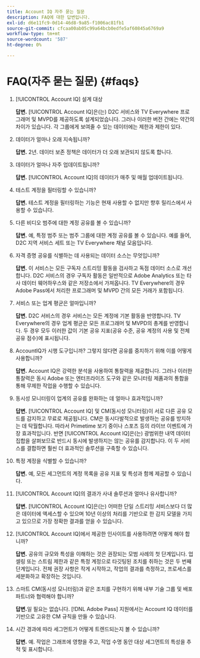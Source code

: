 ```yaml
---
title: Account IQ 자주 묻는 질문
description: FAQ에 대한 답변입니다.
exl-id: d6e11fc9-0d14-46d8-9a85-f1006ac81fb1
source-git-commit: cfcaa00ab05c99a64bcb0edfe5af60845a6769a9
workflow-type: tm+mt
source-wordcount: '587'
ht-degree: 0%

---
```


# FAQ(자주 묻는 질문) {#faqs}

1. [!UICONTROL Account IQ] 설계 대상

   **답변.** [!UICONTROL Account IQ]은(는) D2C 서비스와 TV Everywhere 프로그래머 및 MVPD를 제공하도록 설계되었습니다. 그러나 이러한 버전 간에는 약간의 차이가 있습니다. 각 그룹에게 보여줄 수 있는 데이터에는 제한과 제한이 있다.

1. 데이터가 얼마나 오래 지속됩니까?

   **답변.** 2년. 데이터 보존 정책은 데이터가 더 오래 보관되지 않도록 합니다.

1. 데이터가 얼마나 자주 업데이트됩니까?

   **답변.** [!UICONTROL Account IQ]의 데이터가 매주 및 매월 업데이트됩니다.

1. 테스트 계정을 필터링할 수 있습니까?

   **답변.** 테스트 계정을 필터링하는 기능은 현재 사용할 수 없지만 향후 릴리스에서 사용할 수 있습니다.

1. 다른 비디오 범주에 대한 계정 공유를 볼 수 있습니까?

   **답변.** 예, 특정 범주 또는 범주 그룹에 대한 계정 공유를 볼 수 있습니다. 예를 들어, D2C 지역 서비스 세트 또는 TV Everywhere 채널 모음입니다.

1. 자격 증명 공유를 식별하는 데 사용되는 데이터 소스는 무엇입니까?

   **답변.** 이 서비스는 모든 구독자 스트리밍 활동을 검사하고 독점 데이터 소스로 개선합니다. D2C 서비스의 경우 구독자 활동은 일반적으로 Adobe Analytics 또는 타사 데이터 웨어하우스와 같은 저장소에서 가져옵니다. TV Everywhere의 경우 Adobe Pass에서 처리한 프로그래머 및 MVPD 간의 모든 거래가 포함됩니다.

1. 서비스 또는 업계 평균은 얼마입니까?

   **답변.** D2C 서비스의 경우 서비스는 모든 계정에 기본 활동을 반영합니다. TV Everywhere의 경우 업계 평균은 모든 프로그래머 및 MVPD의 총계를 반영합니다. 두 경우 모두 이러한 값이 기본 공유 지표(공유 수준, 공유 계정의 사용 및 전체 공유 점수)에 표시됩니다.

1. AccountIQ가 시행 도구입니까? 그렇지 않다면 공유를 중지하기 위해 이를 어떻게 사용합니까?

   **답변.** Account IQ은 강력한 분석을 사용하여 통찰력을 제공합니다. 그러나 이러한 통찰력은 동시 Adobe 또는 엔터프라이즈 도구와 같은 모니터링 제품과의 통합을 통해 무제한 작업을 수행할 수 있습니다.

1. 동시성 모니터링이 업계의 공유를 완화하는 데 얼마나 효과적입니까?

   **답변.** [!UICONTROL Account IQ] 및 CM(동시성 모니터링)이 서로 다른 공유 모드를 감지하고 무료로 제공됩니다. CM은 동시다발적으로 발생하는 공유를 방지하는 데 탁월합니다. 따라서 Primetime 보기 중이나 스포츠 등의 라이브 이벤트에 가장 효과적입니다. 반면 [!UICONTROL Account IQ]은(는) 광범위한 내역 데이터 집합을 살펴보므로 반드시 동시에 발생하지는 않는 공유를 감지합니다. 이 두 서비스를 결합하면 훨씬 더 효과적인 솔루션을 구축할 수 있습니다.

1. 특정 계정을 식별할 수 있습니까?

   **답변.** 예, 모든 세그먼트의 계정 목록을 공유 지표 및 특성과 함께 제공할 수 있습니다.

1. [!UICONTROL Account IQ]의 결과가 사내 솔루션과 얼마나 유사합니까?

   **답변.** [!UICONTROL Account IQ]은(는) 어떠한 단일 스트리밍 서비스보다 더 많은 데이터에 액세스할 수 있으며 10년 이상의 처리를 기반으로 한 감지 모델을 가지고 있으므로 가장 정확한 결과를 얻을 수 있습니다.

1. [!UICONTROL Account IQ]에서 제공한 인사이트를 사용하려면 어떻게 해야 합니까?

   **답변.** 공유의 규모와 특성을 이해하는 것은 권장되는 모범 사례의 첫 단계입니다. 업셀링 또는 스트림 제한과 같은 특정 계정으로 타깃팅된 조치를 취하는 것은 두 번째 단계입니다. 전체 권장 사항은 작게 시작하고, 작업의 결과를 측정하고, 프로세스를 세분화하고 확장하는 것입니다.

1. 스마트 CM(동시성 모니터링)과 같은 조치를 구현하기 위해 내부 기술 그룹 및 배포 파트너와 협력해야 합니까?

   **답변.**&#x200B;일 필요는 없습니다. [!DNL Adobe Pass] 지원에서는 Account IQ 데이터를 기반으로 고유한 CM 규칙을 만들 수 있습니다.

1. 시간 경과에 따라 세그먼트가 어떻게 트렌드되는지 볼 수 있습니까?

   **답변.** 예. 작업은 그래프에 영향을 주고, 작업 수명 동안 대상 세그먼트의 특성을 추적 및 표시합니다.
